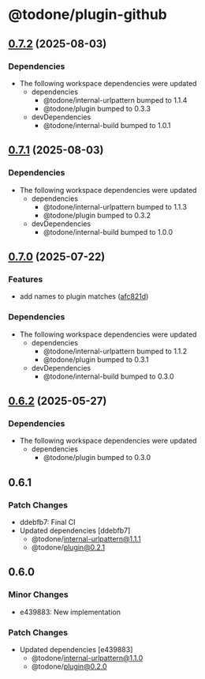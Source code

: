 # @todone/plugin-github

## [0.7.2](https://github.com/cprecioso/todone/compare/plugin-github-v0.7.1...plugin-github-v0.7.2) (2025-08-03)


### Dependencies

* The following workspace dependencies were updated
  * dependencies
    * @todone/internal-urlpattern bumped to 1.1.4
    * @todone/plugin bumped to 0.3.3
  * devDependencies
    * @todone/internal-build bumped to 1.0.1

## [0.7.1](https://github.com/cprecioso/todone/compare/plugin-github-v0.7.0...plugin-github-v0.7.1) (2025-08-03)


### Dependencies

* The following workspace dependencies were updated
  * dependencies
    * @todone/internal-urlpattern bumped to 1.1.3
    * @todone/plugin bumped to 0.3.2
  * devDependencies
    * @todone/internal-build bumped to 1.0.0

## [0.7.0](https://github.com/cprecioso/todone/compare/plugin-github-v0.6.2...plugin-github-v0.7.0) (2025-07-22)


### Features

* add names to plugin matches ([afc821d](https://github.com/cprecioso/todone/commit/afc821df99b3aa4c260adad0eb26291f395159e0))


### Dependencies

* The following workspace dependencies were updated
  * dependencies
    * @todone/internal-urlpattern bumped to 1.1.2
    * @todone/plugin bumped to 0.3.1
  * devDependencies
    * @todone/internal-build bumped to 0.3.0

## [0.6.2](https://github.com/cprecioso/todone/compare/plugin-github-v0.6.1...plugin-github-v0.6.2) (2025-05-27)


### Dependencies

* The following workspace dependencies were updated
  * dependencies
    * @todone/plugin bumped to 0.3.0

## 0.6.1

### Patch Changes

- ddebfb7: Final CI
- Updated dependencies [ddebfb7]
  - @todone/internal-urlpattern@1.1.1
  - @todone/plugin@0.2.1

## 0.6.0

### Minor Changes

- e439883: New implementation

### Patch Changes

- Updated dependencies [e439883]
  - @todone/internal-urlpattern@1.1.0
  - @todone/plugin@0.2.0
